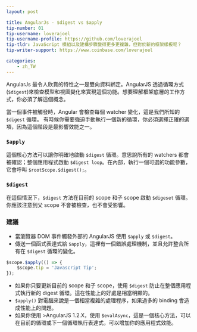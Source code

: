 ```yaml
---
layout: post

title: AngularJs - $digest vs $apply
tip-number: 01
tip-username: loverajoel
tip-username-profile: https://github.com/loverajoel
tip-tldr: JavaScript 模組以及建構步驟變得更多更複雜，但對於新的框架樣板呢？
tip-writer-support: https://www.coinbase.com/loverajoel

categories:
    - zh_TW
---
```


AngularJs 最令人欣賞的特性之一是雙向資料綁定。AngularJS 透過循環方式(`$digest`)來檢查模型和視圖變化來實現這個功能。想要理解框架底層的工作方式，你必須了解這個概念。

當一個事件被觸發時，Angular 會檢查每個 watcher 變化，這是我們所知的 `$digest` 循環。
有時候你需要強迫手動執行一個新的循環，你必須選擇正確的選項，因為這個階段是最影響效能之一。

### `$apply`
這個核心方法可以讓你明確地啟動 `$digest` 循環。意思說所有的 watchers 都會被確認；整個應用程式啟動 `$digest loop`。在內部，執行一個可選的功能參數，它會呼叫 `$rootScope.$digest();`。

### `$digest`
在這個情況下，`$digest` 方法在目前的 scope 和子 scope 啟動 `$digeset` 循環。你應該注意到父 scope 不會被檢查，也不會受影響。

### 建議
- 當瀏覽器 DOM 事件觸發外部的 AngularJS 使用 `$apply` 或 `$digest`。
- 傳送一個函式表達式給 `$apply`，這裡有一個錯誤處理機制，並且允許整合所有在 `$digest` 循環的變化。

```javascript
$scope.$apply(() => {
	$scope.tip = 'Javascript Tip';
});
```

- 如果你只要更新目前的 scope 和子 scope，使用 `$digest` 防止在整個應用程式執行新的 digest 循環。這在性能上的好處是相當明顯的。
- `$apply()` 對電腦來說是一個相當複雜的處理程序，如果過多的 binding 會造成性能上的問題。
- 如果你使用 >AngularJS 1.2.X，使用 `$evalAsync`，這是一個核心方法，可以在目前的循環或下一個循環執行表達式，可以增加你的應用程式效能。
